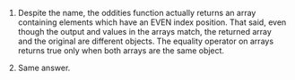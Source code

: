 1. Despite the name, the oddities function actually returns an array containing elements
   which have an EVEN index position. That said, even though the output and values in the arrays
   match, the returned array and the original are different objects. The equality operator on arrays
   returns true only when both arrays are the same object.

2. Same answer.